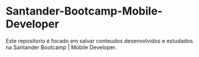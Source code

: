 # Santander-Bootcamp-Mobile-Developer

Este repositorio é focado em salvar conteudos desenvolvidos e estudados na Santander Bootcamp | Mobile Developer.